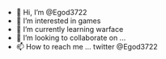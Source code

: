 - 👋 Hi, I’m @Egod3722
- 👀 I’m interested in games
- 🌱 I’m currently learning warface
- 💞️ I’m looking to collaborate on ...
- 📫 How to reach me ... twitter @Egod3722

<!---
Egod3722/Egod3722 is a ✨ special ✨ repository because its `README.md` (this file) appears on your GitHub profile.
You can click the Preview link to take a look at your changes.
--->
